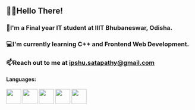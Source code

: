## 🙋‍♀️Hello There!

### 🏫I'm a Final year IT student at IIIT Bhubaneswar, Odisha.
### 💻I'm currently learning C++ and Frontend Web Development.
### 📫Reach out to me at ipshu.satapathy@gmail.com

#### Languages: 
<div float="left">
<img src="https://user-images.githubusercontent.com/87525996/144706825-11e82a25-ab11-4e83-a4d9-818b9fa0a97b.png" width="40px" height="40px"/>
<img src="https://user-images.githubusercontent.com/87525996/144706868-0ae6c009-93d9-455b-8ad7-b6fbc9bc3ea8.png" width="40px" height="40px"/>
<img src="https://user-images.githubusercontent.com/87525996/144707011-60b70b24-b4d7-45c6-a3ae-07ad530f091f.png" width="40px" height="40px" />
<img src="https://user-images.githubusercontent.com/87525996/144707033-9b3ad4ea-ef01-4893-9de4-061007026a03.png" width="40px" height="40px" />
 <img src="https://user-images.githubusercontent.com/87525996/144707041-42a1be84-4b63-438f-8d89-43c5ca4da1ca.png" width="40px" height="40px" />


  
 </div>




<!--
**ipsitasatapathy/ipsitasatapathy** is a ✨ _special_ ✨ repository because its `README.md` (this file) appears on your GitHub profile.

Here are some ideas to get you started:

- 🔭 I’m currently working on ...
- 🌱 I’m currently learning ...
- 👯 I’m looking to collaborate on ...
- 🤔 I’m looking for help with ...
- 💬 Ask me about ...
- 📫 How to reach me: ...
- 😄 Pronouns: ...
- ⚡ Fun fact: ...
-->
